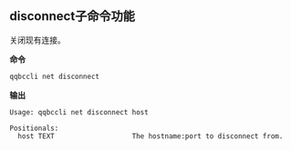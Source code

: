 ## disconnect子命令功能

关闭现有连接。

**命令**

```sh
qqbccli net disconnect
```

**输出**

```console
Usage: qqbccli net disconnect host

Positionals:
  host TEXT                   The hostname:port to disconnect from.
```
